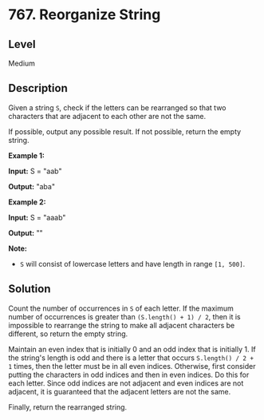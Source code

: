 # 767. Reorganize String
## Level
Medium

## Description
Given a string `S`, check if the letters can be rearranged so that two characters that are adjacent to each other are not the same.

If possible, output any possible result. If not possible, return the empty string.

**Example 1:**

**Input:** S = "aab"

**Output:** "aba"

**Example 2:**

**Input:** S = "aaab"

**Output:** ""

**Note:**

* `S` will consist of lowercase letters and have length in range `[1, 500]`.

## Solution
Count the number of occurrences in `S` of each letter. If the maximum number of occurrences is greater than `(S.length() + 1) / 2`, then it is impossible to rearrange the string to make all adjacent characters be different, so return the empty string.

Maintain an even index that is initially 0 and an odd index that is initially 1. If the string's length is odd and there is a letter that occurs `S.length() / 2 + 1` times, then the letter must be in all even indices. Otherwise, first consider putting the characters in odd indices and then in even indices. Do this for each letter. Since odd indices are not adjacent and even indices are not adjacent, it is guaranteed that the adjacent letters are not the same.

Finally, return the rearranged string.
